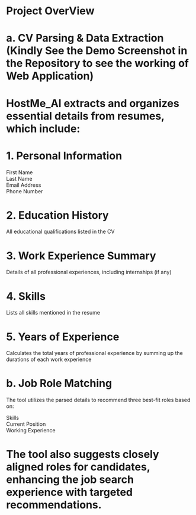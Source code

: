 
 # Project OverView
 
#  a. CV Parsing & Data Extraction    (Kindly See the Demo Screenshot in the Repository to see the working of Web Application)
# HostMe_AI extracts and organizes essential details from resumes, which include:

# 1. Personal Information
First Name \
Last Name \
Email Address \
Phone Number

# 2. Education History
All educational qualifications listed in the CV

# 3. Work Experience Summary
Details of all professional experiences, including internships (if any)

# 4. Skills
Lists all skills mentioned in the resume

# 5. Years of Experience
Calculates the total years of professional experience by summing up the durations of each work experience

# b. Job Role Matching
The tool utilizes the parsed details to recommend three best-fit roles based on: 

Skills \
Current Position \
Working Experience 
# The tool also suggests closely aligned roles for candidates, enhancing the job search experience with targeted recommendations.
